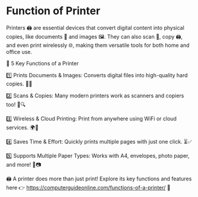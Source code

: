 # Function of Printer
Printers 🖨️ are essential devices that convert digital content into physical copies, like documents 📄 and images 🖼️. They can also scan 📑, copy 🖨️, and even print wirelessly 🌐, making them versatile tools for both home and office use.

🔹 5 Key Functions of a Printer

1️⃣ Prints Documents & Images: Converts digital files into high-quality hard copies. 📝📸

2️⃣ Scans & Copies: Many modern printers work as scanners and copiers too! 📑🔍

3️⃣ Wireless & Cloud Printing: Print from anywhere using WiFi or cloud services. 🌍📡

4️⃣ Saves Time & Effort: Quickly prints multiple pages with just one click. ⏳✅

5️⃣ Supports Multiple Paper Types: Works with A4, envelopes, photo paper, and more! 📜📷

🖨️ A printer does more than just print! Explore its key functions and features here 👉 https://computerguideonline.com/functions-of-a-printer/ 🚀
